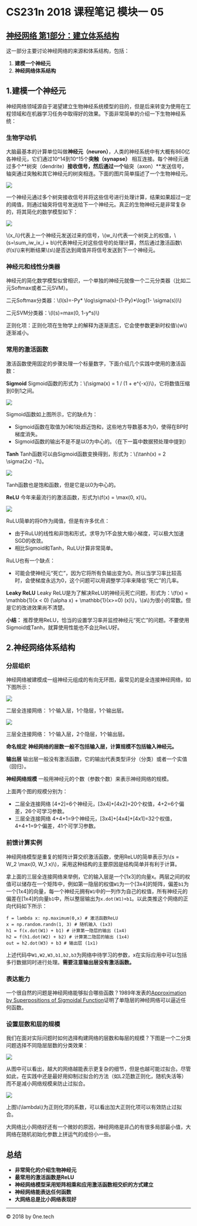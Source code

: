 # CS231n 2018 课程笔记 模块一 05 #
[神经网络 第1部分：建立体系结构](http://cs231n.github.io/neural-networks-1/)
----------
这一部分主要讨论神经网络的来源和体系结构，包括：

1. **建模一个神经元**
2. **神经网络体系结构**

## 1.建模一个神经元 ##
神经网络领域源自于渴望建立生物神经系统模型的目的，但是后来转变为使用在工程领域和在机器学习任务中取得好的效果。下面非常简单的介绍一下生物神经系统：

### 生物学动机 ###
大脑最基本的计算单位叫做**神经元（neuron）**，人类的神经系统中有大概有860亿各神经元，它们通过10^14到10^15个**突触（synapse）** 相互连接。每个神经元通过多个**树突（dendrite）**接收信号，然后通过一个**轴突（axon）**发送信号，轴突通过突触和其它神经元的树突相连。下面的图片简单描述了一个生物神经元。

![](http://cs231n.github.io/assets/nn1/neuron.png)

一个神经元通过多个树突接收信号并将这些信号进行处理计算，结果如果超过一定的阈值，则通过轴突将信号发送给下一个神经元。真正的生物神经元是非常复杂的，将其简化的数学模型如下：

![](http://cs231n.github.io/assets/nn1/neuron_model.jpeg)

\\(x\_i\\)代表上一个神经元发送过来的信号，\\(w\_i\\)代表一个树突上的权值，\\(s=\sum\_iw\_ix\_i + b\\)代表神经元对这些信号的处理计算，然后通过激活函数\\(f(s)\\)来判断结果\\(s\\)是否达到阈值并将信号发送到下一个神经元。

### 神经元和线性分类器 ###
神经元的简化数学模型似曾相识，一个单独的神经元就像一个二元分类器（比如二元Softmax或者二元SVM）。

二元Softmax分类器：\\(l(s)=-Py* \log\sigma(s)-(1-Py)*\log(1- \sigma(s))\\)

二元SVM分类器：\\(l(s)=max(0, 1-y*s)\\)

正则化项：正则化项在生物学上的解释为逐渐遗忘，它会使参数更新时权值\\(w\\)逐渐减小。

### 常用的激活函数 ###
激活函数使用固定的步骤处理一个标量数字，下面介绍几个实践中使用的激活函数：

**Sigmoid**
Sigmoid函数的形式为：\\(\sigma(x) = 1 / (1 + e^{-x})\\)，它将数值压缩到0到1之间。

![](http://cs231n.github.io/assets/nn1/sigmoid.jpeg)

Sigmoid函数如上图所示，它的缺点为：

- Sigmoid函数在取值为0和1处趋近饱和，这些地方导数基本为0，使得在BP时梯度消失。
- Sigmoid函数的输出不是不是以0为中心的。（在下一篇中数据预处理中提到）

**Tanh**
Tanh函数可以由Sigmoid函数变换得到，形式为：\\(\tanh(x) = 2 \sigma(2x) -1\\)。

![](http://cs231n.github.io/assets/nn1/tanh.jpeg)

Tanh函数也是饱和函数，但是它是以0为中心的。

**ReLU**
今年来最流行的激活函数，形式为\\(f(x) = \max(0, x)\\)。

![](http://cs231n.github.io/assets/nn1/relu.jpeg)

RuLU简单的将0作为阈值，但是有许多优点：

- 由于RuLU的线性和非饱和形式，求导为1不会放大缩小梯度，可以极大加速SGD的收敛。
- 相比Sigmoid和Tanh，RuLU计算非常简单。

RuLU也有一个缺点：

- 可能会使神经元“死亡”，因为它将所有负输出变为0。所以当学习率比较高时，会使梯度永远为0，这个问题可以用调整学习率来降低“死亡”的几率。

**Leaky ReLU**
Leaky ReLU是为了解决ReLU的神经元死亡问题，形式为：\\(f(x) = \mathbb{1}(x < 0) (\alpha x) + \mathbb{1}(x>=0) (x)\\)，\\(a\\)为很小的常数。但是它的改进效果尚不清楚。

**小结：**
推荐使用ReLU，恰当的设置学习率并监控神经元“死亡”的问题。不要使用Sigmoid或Tanh，就算使用性能也不会比ReLU好。

## 2.神经网络体系结构 ##

### 分层组织 ###
神经网络被建模成一组神经元组成的有向无环图，最常见的是全连接神经网络，如下图所示：

![](http://cs231n.github.io/assets/nn1/neural_net.jpeg)

二层全连接网络： 1个输入层，1个隐层，1个输出层。

![](http://cs231n.github.io/assets/nn1/neural_net2.jpeg)

三层全连接网络： 1个输入层，2个隐层，1个输出层。

**命名规定** **神经网络的层数一般不包括输入层，计算规模不包括输入神经元。**

**输出层** 输出层一般没有激活函数，它的输出代表类型评分（分类）或者一个实值（回归）。

**神经网络规模** 一般用神经元的个数（参数个数）来表示神经网络的规模。

上面两个图的规模分别为：

- 二层全连接网络 [4+2]=6个神经元，[3x4]+[4x2]=20个权值，4+2=6个偏差，26个可学习参数。
- 三层全连接网络 4+4+1=9个神经元，[3x4]+[4x4]+[4x1]=32个权值，4+4+1=9个偏差，41个可学习参数。

### 前馈计算实例 ###
神经网络模型是重复的矩阵计算交织激活函数，使用ReLU的简单表示为\\(s = W\_2 \max(0, W\_1 x)\\)，采用这种结构的主要原因是结构简单并有利于计算。

拿上面的三层全连接网络来举例，它的输入层是一个[1x3]的向量x。两层之间的权值可以储存在一个矩阵中，例如第一隐层的权值`W1`为一个[3x4]的矩阵，偏差`b1`为一个[1x4]的向量，每一个神经元拥有`W1`中的一列作为自己的权值，所有神经元的偏差在[1x4]的向量`b1`中，所以整层输出为`x.dot(W1)+b1`。以此类推这个网络的正向代码如下所示：

	f = lambda x: np.maximum(0,x) # 激活函数ReLU
	x = np.random.randn(1, 3) # 随机输入 (1x3)
	h1 = f(x.dot(W1) + b1) # 计算第一隐层的输出 (1x4)
	h2 = f(h1.dot(W2) + b2) # 计算第二隐层的输出 (1x4)
	out = h2.dot(W3) + b3 # 输出层 (1x1)

上述代码中`W1,W2,W3,b1,b2,b3`为网络中待学习的参数，x在实际应用中可以包括多行数据同时进行处理。**需要注意输出层没有激活函数。**

### 表达能力 ###
一个很自然的问题是神经网络能够拟合哪些函数？1989年发表的[Approximation by Superpositions of Sigmoidal Function](http://www.dartmouth.edu/~gvc/Cybenko_MCSS.pdf)证明了单隐层的神经网络可以逼近任何函数。

### 设置层数和层的规模 ###
我们在面对实际问题时如何选择构建网络的层数和每层的规模？下图是一个二分类问题选择不同隐层层数的分类效果：

![](http://cs231n.github.io/assets/nn1/layer_sizes.jpeg)

从图中可以看出，越大的网络越能表示更复杂的细节，但是也越可能过拟合。尽管如此，在实践中还是最好用抑制过拟合的方法（如L2范数正则化，随机失活等）而不是减小网络规模来防止过拟合。

![](http://cs231n.github.io/assets/nn1/reg_strengths.jpeg)

上图\\(\lambda\\)为正则化项的系数，可以看出加大正则化项可以有效防止过拟合。

大网络比小网络好还有一个微妙的原因，神经网络是非凸的有很多局部最小值，大网络在随机初始化参数上拼运气的成份小一些。

## 总结 ##
- **非常简化的介绍生物神经元**
- **最常用的激活函数是ReLU**
- **神经网络模型采用矩阵相乘和应用激活函数相交织的方式建立**
- **神经网络能表达任何函数**
- **大网络总是比小网络表现好**

----------
© 2018 by 0ne.tech